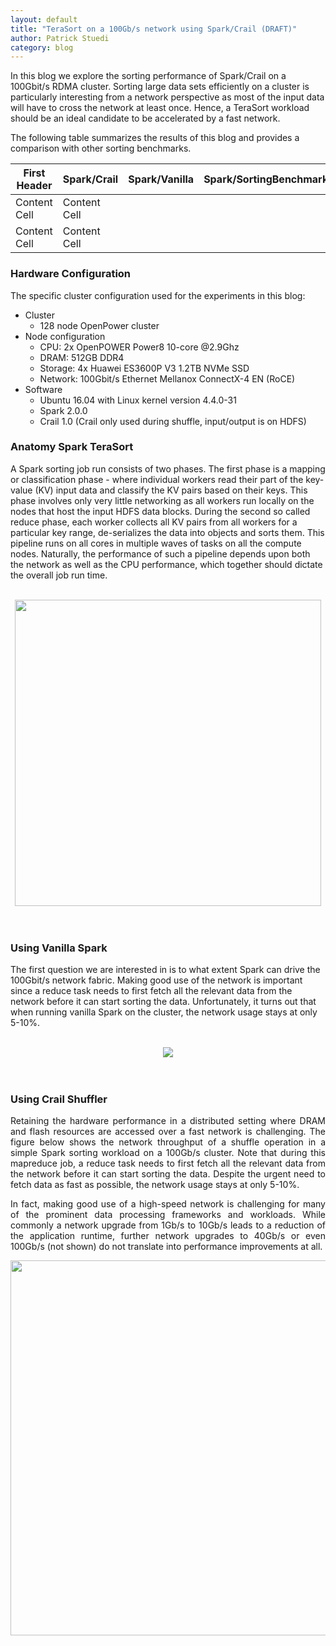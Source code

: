 ```yaml
---
layout: default
title: "TeraSort on a 100Gb/s network using Spark/Crail (DRAFT)"
author: Patrick Stuedi
category: blog
---
```


In this blog we explore the sorting performance of Spark/Crail on a 100Gbit/s RDMA cluster. Sorting large data sets efficiently on a cluster is particularly interesting from a network perspective as most of the input data will have to cross the network at least once. Hence, a TeraSort workload should be an ideal candidate to be accelerated by a fast network. 

The following table summarizes the results of this blog and provides a comparison with other sorting benchmarks.

| First Header  | Spark/Crail   | Spark/Vanilla | Spark/SortingBenchmark | Tencent/SortingBenchmark |
| ------------- | ------------- | --------------| -----------------------| -------------------------|
| Content Cell  | Content Cell  |               |                        |                          |
| Content Cell  | Content Cell  |               |                        |                          |


### Hardware Configuration

The specific cluster configuration used for the experiments in this blog:

* Cluster
  * 128 node OpenPower cluster
* Node configuration
  * CPU: 2x OpenPOWER Power8 10-core @2.9Ghz
  * DRAM: 512GB DDR4
  * Storage: 4x Huawei ES3600P V3 1.2TB NVMe SSD
  * Network: 100Gbit/s Ethernet Mellanox ConnectX-4 EN (RoCE)
* Software
  * Ubuntu 16.04 with Linux kernel version 4.4.0-31
  * Spark 2.0.0
  * Crail 1.0 (Crail only used during shuffle, input/output is on HDFS)

### Anatomy Spark TeraSort

A Spark sorting job  run consists of two phases. The first phase is a mapping or classification phase - where individual workers
read their part of the key-value (KV) input data and classify the KV pairs based on their keys. This phase involves only very little networking as all workers run locally on the nodes that host the input HDFS data blocks. During the second so called reduce phase, each worker collects all KV pairs from all workers for a particular key range, de-serializes the data into objects and sorts them. This pipeline runs on all cores in multiple waves of tasks on all the compute nodes. Naturally, the performance of such a pipeline depends upon both the network as well as the CPU performance, which together should dictate the overall job run time.

<br>
<div style="text-align:center"><img src ="http://crail.io/img/blog/sort/terasort_pipeline.png" width="490"></div>
<br><br>

### Using Vanilla Spark

The first question we are interested in is to what extent Spark can drive the 100Gbit/s network fabric. Making good use of the network is important since a reduce task needs to first fetch all the relevant data from the network before it can start sorting the data. Unfortunately, it turns out that when running vanilla Spark on the cluster, the network usage stays at only 5-10%. 

<br>
<div style="text-align:center"><img src ="http://crail.io/docs/net_vanilla.svg" /></div>
<br><br>

### Using Crail Shuffler

<div style="text-align: justify"> 
<p>
Retaining the hardware performance in a distributed setting where DRAM and flash resources are accessed over a fast network is challenging. The figure below shows the network throughput of a shuffle operation in a simple Spark sorting workload on a 100Gb/s cluster. Note that during this mapreduce job, a reduce task needs to first fetch all the relevant data from the network before it can start sorting the data. Despite the urgent need to fetch data as fast as possible, the network usage stays at only 5-10%. 
</p>
</div>



<div style="text-align: justify">
<p>
In fact, making good use of a high-speed network is challenging for many of the prominent data processing frameworks and workloads. While commonly a network upgrade from 1Gb/s to 10Gb/s leads to a reduction of the application runtime, further network upgrades to 40Gb/s or even 100Gb/s (not shown) do not translate into performance improvements at all.
</p>
</div>

<img src="http://crail.io/docs/net_apache.png" width="600">
